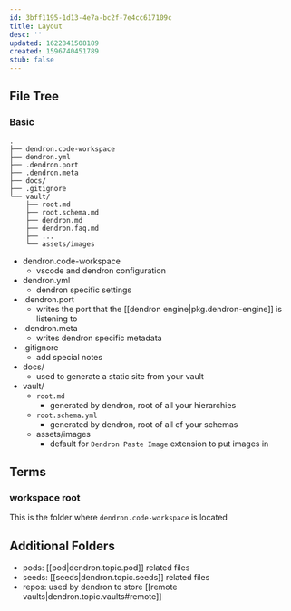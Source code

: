 ```yaml
---
id: 3bff1195-1d13-4e7a-bc2f-7e4cc617109c
title: Layout
desc: ''
updated: 1622841508189
created: 1596740451789
stub: false
---
```

## File Tree

### Basic

```
.
├── dendron.code-workspace
├── dendron.yml
├── .dendron.port
├── .dendron.meta
├── docs/
├── .gitignore
└── vault/
    ├── root.md
    ├── root.schema.md
    ├── dendron.md
    ├── dendron.faq.md
    ├── ...
    └── assets/images
```

- dendron.code-workspace
  - vscode and dendron configuration
- dendron.yml 
  - dendron specific settings
- .dendron.port
  - writes the port that the [[dendron engine|pkg.dendron-engine]] is listening to
- .dendron.meta
  - writes dendron specific metadata
- .gitignore
  - add special notes 
- docs/ 
  - used to generate a static site from your vault
- vault/ 
  - `root.md `
    - generated by dendron, root of all your hierarchies
  - `root.schema.yml`
    - generated by dendron, root of all of your schemas
  - assets/images 
    - default for `Dendron Paste Image` extension to put images in

## Terms

### workspace root

This is the folder where `dendron.code-workspace` is located

## Additional Folders

- pods: [[pod|dendron.topic.pod]] related files
- seeds: [[seeds|dendron.topic.seeds]] related files
- repos: used by dendron to store [[remote vaults|dendron.topic.vaults#remote]]

